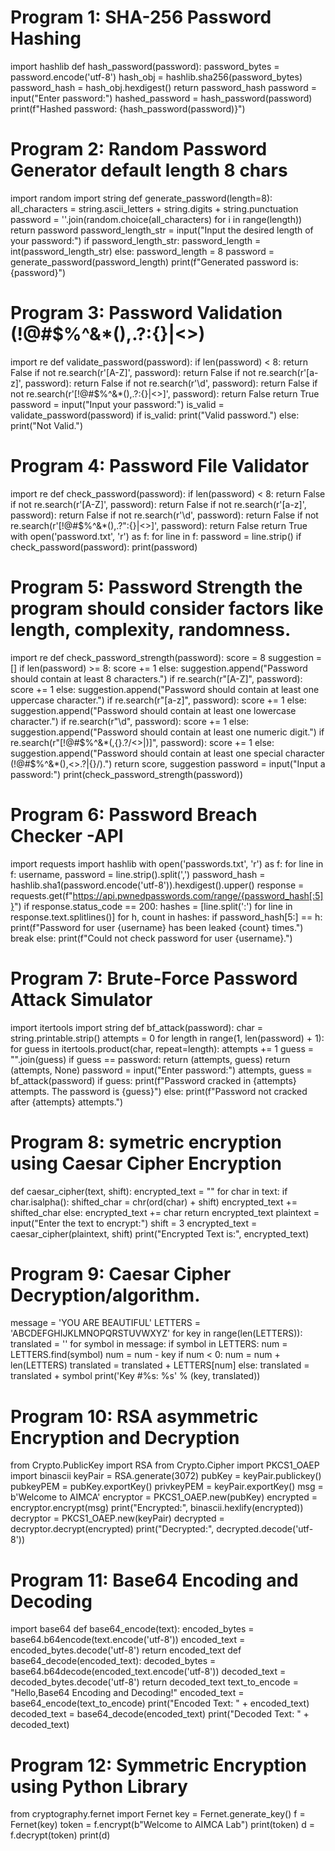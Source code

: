 
# Program 1: SHA-256 Password Hashing
import hashlib
def hash_password(password):
    password_bytes = password.encode('utf-8')
    hash_obj = hashlib.sha256(password_bytes)
    password_hash = hash_obj.hexdigest()
    return password_hash
password = input("Enter password:")
hashed_password = hash_password(password)
print(f"Hashed password: {hash_password(password)}")

# Program 2: Random Password Generator default length 8 chars
import random
import string
def generate_password(length=8):
    all_characters = string.ascii_letters + string.digits + string.punctuation
    password = ''.join(random.choice(all_characters) for i in range(length))
    return password
password_length_str = input("Input the desired length of your password:")
if password_length_str:
    password_length = int(password_length_str)
else:
    password_length = 8
password = generate_password(password_length)
print(f"Generated password is: {password}")

# Program 3: Password Validation (!@#$%^&*(),.?:{}|<>)
import re
def validate_password(password):
    if len(password) < 8:
        return False
    if not re.search(r'[A-Z]', password):
        return False
    if not re.search(r'[a-z]', password):
        return False
    if not re.search(r'\d', password):
        return False
    if not re.search(r'[!@#$%^&*(),.?:{}|<>]', password):
        return False
    return True
password = input("Input your password:")
is_valid = validate_password(password)
if is_valid:
    print("Valid password.")
else:
    print("Not Valid.")


# Program 4: Password File Validator
import re
def check_password(password):
    if len(password) < 8:
        return False
    if not re.search(r'[A-Z]', password):
        return False
    if not re.search(r'[a-z]', password):
        return False
    if not re.search(r'\d', password):
        return False
    if not re.search(r'[!@#$%^&*(),.?":{}|<>]', password):
        return False
    return True
with open('password.txt', 'r') as f:
    for line in f:
        password = line.strip()
        if check_password(password):
            print(password)


# Program 5: Password Strength the program should consider factors like length, complexity, randomness.
import re
def check_password_strength(password):
    score = 8
    suggestion = []
    if len(password) >= 8:
        score += 1
    else:
        suggestion.append("Password should contain at least 8 characters.")
    if re.search(r"[A-Z]", password):
        score += 1
    else:
        suggestion.append("Password should contain at least one uppercase character.")
    if re.search(r"[a-z]", password):
        score += 1
    else:
        suggestion.append("Password should contain at least one lowercase character.")
    if re.search(r"\d", password):
        score += 1
    else:
        suggestion.append("Password should contain at least one numeric digit.")
    if re.search(r"[!@#$%^&*(,{}.?/<>|)]", password):
        score += 1
    else:
        suggestion.append("Password should contain at least one special character (!@#$%^&*(),<>.?|{}/).")
    return score, suggestion
password = input("Input a password:")
print(check_password_strength(password))


# Program 6: Password Breach Checker -API
import requests
import hashlib
with open('passwords.txt', 'r') as f:
    for line in f:
        username, password = line.strip().split(',')
        password_hash = hashlib.sha1(password.encode('utf-8')).hexdigest().upper()
        response = requests.get(f"https://api.pwnedpasswords.com/range/{password_hash[:5]}")
        if response.status_code == 200:
            hashes = [line.split(':') for line in response.text.splitlines()]
            for h, count in hashes:
                if password_hash[5:] == h:
                    print(f"Password for user {username} has been leaked {count} times.")
                    break
            else:
                print(f"Could not check password for user {username}.")


# Program 7: Brute-Force Password Attack Simulator
import itertools
import string
def bf_attack(password):
    char = string.printable.strip()
    attempts = 0
    for length in range(1, len(password) + 1):
        for guess in itertools.product(char, repeat=length):
            attempts += 1
            guess = "".join(guess)
            if guess == password:
                return (attempts, guess)
    return (attempts, None)
password = input("Enter password:")
attempts, guess = bf_attack(password)
if guess:
    print(f"Password cracked in {attempts} attempts. The password is {guess}")
else:
    print(f"Password not cracked after {attempts} attempts.")


# Program 8: symetric encryption using Caesar Cipher Encryption
def caesar_cipher(text, shift):
    encrypted_text = ""
    for char in text:
        if char.isalpha():
            shifted_char = chr(ord(char) + shift)
            encrypted_text += shifted_char
        else:
            encrypted_text += char
    return encrypted_text
plaintext = input("Enter the text to encrypt:")
shift = 3
encrypted_text = caesar_cipher(plaintext, shift)
print("Encrypted Text is:", encrypted_text)


# Program 9: Caesar Cipher Decryption/algorithm.
message = 'YOU ARE BEAUTIFUL'
LETTERS = 'ABCDEFGHIJKLMNOPQRSTUVWXYZ'
for key in range(len(LETTERS)):
    translated = ''
    for symbol in message:
        if symbol in LETTERS:
            num = LETTERS.find(symbol)
            num = num - key
            if num < 0:
                num = num + len(LETTERS)
            translated = translated + LETTERS[num]
        else:
            translated = translated + symbol
    print('Key #%s: %s' % (key, translated))


# Program 10: RSA asymmetric Encryption and Decryption
from Crypto.PublicKey import RSA
from Crypto.Cipher import PKCS1_OAEP
import binascii
keyPair = RSA.generate(3072)
pubKey = keyPair.publickey()
pubkeyPEM = pubKey.exportKey()
privkeyPEM = keyPair.exportKey()
msg = b'Welcome to AIMCA'
encryptor = PKCS1_OAEP.new(pubKey)
encrypted = encryptor.encrypt(msg)
print("Encrypted:", binascii.hexlify(encrypted))
decryptor = PKCS1_OAEP.new(keyPair)
decrypted = decryptor.decrypt(encrypted)
print("Decrypted:", decrypted.decode('utf-8'))


# Program 11: Base64 Encoding and Decoding
import base64
def base64_encode(text):
    encoded_bytes = base64.b64encode(text.encode('utf-8'))
    encoded_text = encoded_bytes.decode('utf-8')
    return encoded_text
def base64_decode(encoded_text):
    decoded_bytes = base64.b64decode(encoded_text.encode('utf-8'))
    decoded_text = decoded_bytes.decode('utf-8')
    return decoded_text
text_to_encode = "Hello,Base64 Encoding and Decoding!"
encoded_text = base64_encode(text_to_encode)
print("Encoded Text: " + encoded_text)
decoded_text = base64_decode(encoded_text)
print("Decoded Text: " + decoded_text)

# Program 12: Symmetric Encryption using Python Library
from cryptography.fernet import Fernet
key = Fernet.generate_key()
f = Fernet(key)
token = f.encrypt(b"Welcome to AIMCA Lab")
print(token)
d = f.decrypt(token)
print(d)

